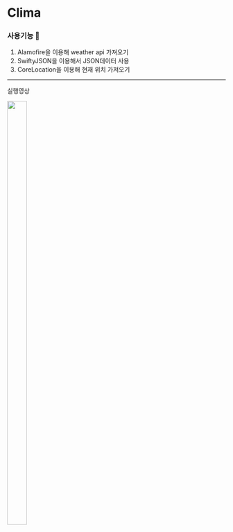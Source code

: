 # Clima


### 사용기능 📱

1. Alamofire을 이용해 weather api 가져오기
2. SwiftyJSON을 이용해서 JSON데이터 사용
3. CoreLocation을 이용해 현재 위치 가져오기


----
실행영상

<img src = "https://user-images.githubusercontent.com/112225610/222130079-7f5504f1-27bc-4c0d-b9bb-84bbd8712ce9.gif" width = "30%" height = "50%">
